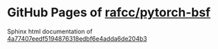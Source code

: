 GitHub Pages of [rafcc/pytorch-bsf](https://github.com/rafcc/pytorch-bsf)
===
Sphinx html documentation of [4a77407eedf5194876318edbf6e4adda6de204b3](https://github.com/rafcc/pytorch-bsf/tree/4a77407eedf5194876318edbf6e4adda6de204b3)
